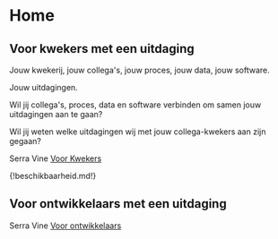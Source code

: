 # Home

## Voor kwekers met een uitdaging

Jouw kwekerij, jouw collega's, jouw proces, jouw data, jouw software.

Jouw uitdagingen.

Wil jij collega's, proces, data en software verbinden om samen jouw uitdagingen aan te gaan?

Wil jij weten welke uitdagingen wij met jouw collega-kwekers aan zijn gegaan?

Serra Vine [Voor Kwekers](voor-kwekers.md)

{!beschikbaarheid.md!}

## Voor ontwikkelaars met een uitdaging

Serra Vine [Voor ontwikkelaars](voor-ontwikkelaars.md)
